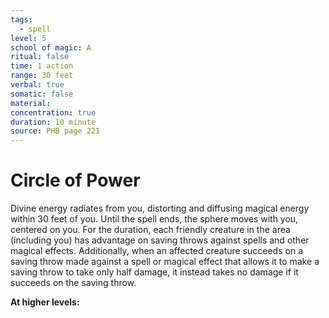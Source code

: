 ```yaml
---
tags:
  - spell
level: 5
school of magic: A
ritual: false
time: 1 action
range: 30 feet
verbal: true
somatic: false
material: 
concentration: true
duration: 10 minute
source: PHB page 221
---
```

# Circle of Power
Divine energy radiates from you, distorting and diffusing magical energy within 30 feet of you. Until the spell ends, the sphere moves with you, centered on you. For the duration, each friendly creature in the area (including you) has advantage on saving throws against spells and other magical effects. Additionally, when an affected creature succeeds on a saving throw made against a spell or magical effect that allows it to make a saving throw to take only half damage, it instead takes no damage if it succeeds on the saving throw.

**At higher levels:** 